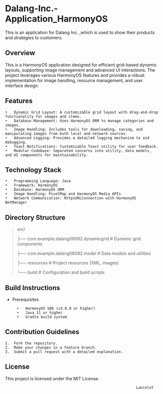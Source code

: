 # Dalang-Inc.-Application_HarmonyOS
This is an application for Dalang Inc. ,which is used to show their products and strategies to customers.

## Overview

This is a HarmonyOS application designed for efficient grid-based dynamic layouts, supporting image management and advanced UI interactions. The project leverages various HarmonyOS features and provides a robust implementation for image handling, resource management, and user interface design.

## Features

	•	Dynamic Grid Layout: A customizable grid layout with drag-and-drop functionality for images and items.
	•	Database Management: Uses HarmonyOS ORM to manage categories and images.
	•	Image Handling: Includes tools for downloading, saving, and manipulating images from both local and network sources.
	•	Advanced Logging: Provides a detailed logging mechanism to aid debugging.
	•	Toast Notifications: Customizable Toast utility for user feedback.
	•	Modular Codebase: Separated concerns into utility, data models, and UI components for maintainability.

 ## Technology Stack

	•	Programming Language: Java
	•	Framework: HarmonyOS
	•	Database: HarmonyOS ORM
	•	Image Handling: PixelMap and HarmonyOS Media APIs
	•	Network Communication: HttpsURLConnection with HarmonyOS NetManager

 ## Directory Structure
> src/
> 
> ├── com.example.dalang08082.dynamicgrid    # Dynamic grid components
>
> ├── com.example.dalang08082.model          # Data models and utilities
>
> ├── resources                              # Project resources (XML, images)
>
> └── build                                  # Configuration and build scripts


## Build Instructions

- Prerequisites
  ```
	•	HarmonyOS SDK (v3.0.0 or higher)
	•	Java 11 or higher
	•	Gradle build system
  ```
  
## Contribution Guidelines

	1.	Fork the repository.
	2.	Make your changes in a feature branch.
	3.	Submit a pull request with a detailed explanation.


## License

This project is licensed under the MIT License.

                                                             	Lancelot
